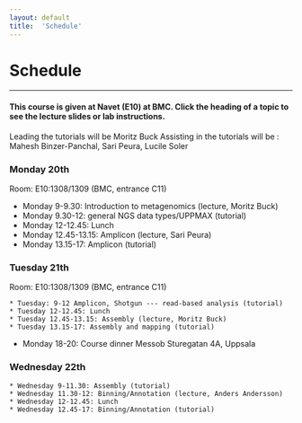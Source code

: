 ```yaml
---
layout: default
title:  'Schedule'
---
```


# Schedule
---

#### This course is given at Navet (E10) at BMC. Click the heading of a topic to see the lecture slides or lab instructions.

Leading the tutorials will be Moritz Buck
Assisting in the tutorials will be : Mahesh Binzer-Panchal, Sari Peura, Lucile Soler

### Monday 20th  

Room:  E10:1308/1309 (BMC, entrance C11)

* Monday 9-9.30: Introduction to metagenomics (lecture, Moritz Buck)
* Monday 9.30-12: general NGS data types/UPPMAX (tutorial)
* Monday 12-12.45: Lunch
* Monday 12.45-13.15: Amplicon (lecture, Sari Peura)
* Monday 13.15-17: Amplicon (tutorial)



### Tuesday 21th  

Room:  E10:1308/1309 (BMC, entrance C11)
    
    * Tuesday: 9-12 Amplicon, Shotgun --- read-based analysis (tutorial)
    * Tuesday 12-12.45: Lunch
    * Tuesday 12.45-13.15: Assembly (lecture, Moritz Buck)
    * Tuesday 13.15-17: Assembly and mapping (tutorial)

* Monday 18-20: Course dinner Messob 
                Sturegatan 4A, Uppsala

### Wednesday 22th  

    * Wednesday 9-11.30: Assembly (tutorial)
    * Wednesday 11.30-12: Binning/Annotation (lecture, Anders Andersson)
    * Wednesday 12-12.45: Lunch
    * Wednesday 12.45-17: Binning/Annotation (tutorial)
